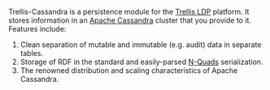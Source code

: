 Trellis-Cassandra is a persistence module for the [Trellis LDP](../../trellis-ldp/trellis) platform. It stores information in an [Apache Cassandra](https://cassandra.apache.org/) cluster that you provide to it. Features include:

1. Clean separation of mutable and immutable (e.g. audit) data in separate tables.
2. Storage of RDF in the standard and easily-parsed [N-Quads](https://www.w3.org/TR/n-quads/) serialization.
3. The renowned distribution and scaling characteristics of Apache Cassandra.